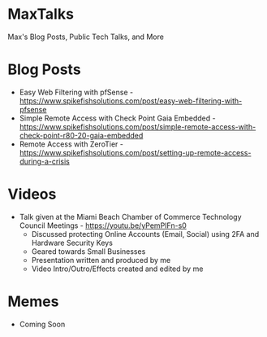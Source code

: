 # MaxTalks
Max's Blog Posts, Public Tech Talks, and More

# Blog Posts
- Easy Web Filtering with pfSense - https://www.spikefishsolutions.com/post/easy-web-filtering-with-pfsense
- Simple Remote Access with Check Point Gaia Embedded - https://www.spikefishsolutions.com/post/simple-remote-access-with-check-point-r80-20-gaia-embedded
- Remote Access with ZeroTier - https://www.spikefishsolutions.com/post/setting-up-remote-access-during-a-crisis

# Videos
- Talk given at the Miami Beach Chamber of Commerce Technology Council Meetings - https://youtu.be/yPemPIFn-s0
  - Discussed protecting Online Accounts (Email, Social) using 2FA and Hardware Security Keys
  - Geared towards Small Businesses
  - Presentation written and produced by me
  - Video Intro/Outro/Effects created and edited by me

# Memes
- Coming Soon
